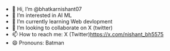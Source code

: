 - 👋 Hi, I’m @bhatkarnishant07
- 👀 I’m interested in AI ML
- 🌱 I’m currently learning Web devlopment 
- 💞️ I’m looking to collaborate on X (twitter)
- 📫 How to reach me: X (Twitter)https://x.com/nishant_bh5575
- 😄 Pronouns: Batman


<!---
bhatkarnishant07/bhatkarnishant07 is a ✨ special ✨ repository because its `README.md` (this file) appears on your GitHub profile.
You can click the Preview link to take a look at your changes.
--->
